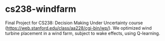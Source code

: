 # cs238-windfarm
Final Project for CS238: Decision Making Under Uncertainty course (https://web.stanford.edu/class/aa228/cgi-bin/wp/). We optimized wind turbine placement in a wind farm, subject to wake effects, using Q-learning.
